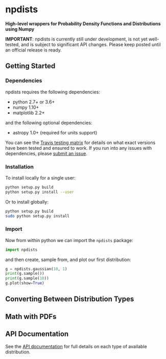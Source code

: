 # npdists

**High-level wrappers for Probability Density Functions and Distributions using Numpy**

**IMPORTANT**: npdists is currently still under development, is not yet well-tested, and is subject to significant API changes.  Please keep posted until an official release is ready.

## Getting Started

### Dependencies

npdists requires the following dependencies:

  - python 2.7+ or 3.6+
  - numpy 1.10+
  - matplotlib 2.2+


and the following optional dependencies:

  - astropy 1.0+ (required for units support)


You can see the [Travis testing matrix](https://travis-ci.org/kecnry/npdists) for
details on what exact versions have been tested and ensured to work.  If you run
into any issues with dependencies, please [submit an issue](https://github.com/kecnry/npdists/issues/new).

### Installation

To install locally for a single user:

```sh
python setup.py build
python setup.py install --user
```

Or to install globally:

```sh
python setup.py build
sudo python setup.py install
```

### Import

Now from within python we can import the `npdists` package:

```py
import npdists
```

and then create, sample from, and plot our first distribution:

```py
g = npdists.gaussian(10, 1)
print(g.sample())
print(g.sample(10))
g.plot(show=True)
```


## Converting Between Distribution Types

## Math with PDFs

## API Documentation

See the [API documentation](./api/npdists.md) for full details on each type of available distribution.
